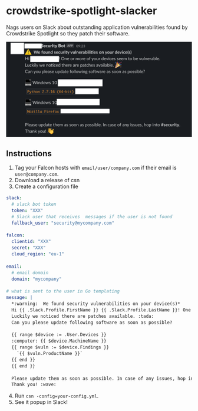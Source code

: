 # crowdstrike-spotlight-slacker
Nags users on Slack about outstanding application vulnerabilities found by Crowdstrike Spotlight so they patch their software.

![slack example](.github/readme/screenshot.png)

## Instructions

1. Tag your Falcon hosts with `email/user/company.com` if their email is `user@company.com`.
2. Download a release of csn
3. Create a configuration file

```yaml
slack:
  # slack bot token
  token: "XXX"
  # Slack user that receives  messages if the user is not found
  fallback_user: "security@mycompany.com"

falcon:
  clientid: "XXX"
  secret: "XXX"
  cloud_region: "eu-1"

email:
  # email domain
  domain: "mycompany"

# what is sent to the user in Go templating
message: |
  *:warning:  We found security vulnerabilities on your device(s)*
  Hi {{ .Slack.Profile.FirstName }} {{ .Slack.Profile.LastName }}! One or more of your devices seem to be vulnerable.
  Luckily we noticed there are patches available. :tada:
  Can you please update following software as soon as possible?

  {{ range $device := .User.Devices }}
  :computer: {{ $device.MachineName }}
  {{ range $vuln := $device.Findings }}
    `{{ $vuln.ProductName }}`
  {{ end }}
  {{ end }}

  Please update them as soon as possible. In case of any issues, hop into *#security*.
  Thank you! :wave:
```
4. Run `csn -config=your-config.yml`.
5. See it popup in Slack!
